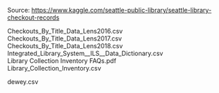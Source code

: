Source: https://www.kaggle.com/seattle-public-library/seattle-library-checkout-records

Checkouts_By_Title_Data_Lens2016.csv<br>
Checkouts_By_Title_Data_Lens2017.csv<br>
Checkouts_By_Title_Data_Lens2018.csv<br>
Integrated_Library_System__ILS__Data_Dictionary.csv<br>
Library Collection Inventory FAQs.pdf<br>
Library_Collection_Inventory.csv<br>

dewey.csv
